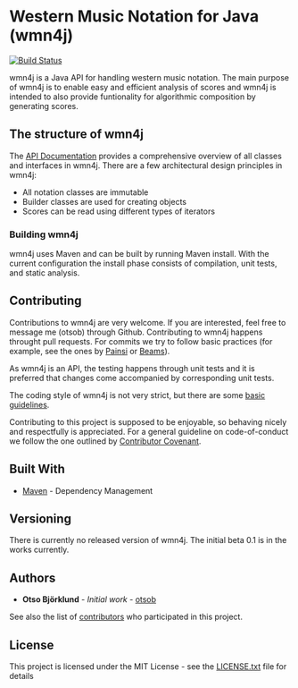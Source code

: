 # Western Music Notation for Java (wmn4j)

[![Build Status](https://travis-ci.com/otsob/wmn4j.svg?branch=master)](https://travis-ci.com/otsob/wmn4j)

wmn4j is a Java API for handling western music notation.
The main purpose of wmn4j is to enable easy and efficient analysis of scores and wmn4j is intended to also provide funtionality for algorithmic composition by generating scores.

## The structure of wmn4j

The [API Documentation](https://otsob.github.io/wmn4j) provides a comprehensive overview of all classes and interfaces in wmn4j. There are a few architectural design principles in wmn4j:
* All notation classes are immutable
* Builder classes are used for creating objects
* Scores can be read using different types of iterators

### Building wmn4j

wmn4j uses Maven and can be built by running Maven install. With the current configuration the install phase consists of compilation, unit tests, and static analysis.

## Contributing

Contributions to wmn4j are very welcome. If you are interested, feel free to message me (otsob) through Github.
Contributing to wmn4j happens throught pull requests. For commits we try to follow basic practices (for example, see the ones by [Painsi](https://gist.github.com/robertpainsi/b632364184e70900af4ab688decf6f53) or [Beams](https://chris.beams.io/posts/git-commit/)).

As wmn4j is an API, the testing happens through unit tests and it is preferred that changes come accompanied by corresponding unit tests.

The coding style of wmn4j is not very strict, but there are some [basic guidelines](CODING_CONVENTIONS.md).

Contributing to this project is supposed to be enjoyable, so behaving nicely and respectfully is appreciated. For a general guideline on code-of-conduct we follow the one outlined by [Contributor Covenant](https://www.contributor-covenant.org/version/1/4/code-of-conduct).


## Built With

* [Maven](https://maven.apache.org/) - Dependency Management


## Versioning

There is currently no released version of wmn4j. The initial beta 0.1 is in the works currently.


## Authors

* **Otso Björklund** - *Initial work* - [otsob](https://github.com/otsob)

See also the list of [contributors](https://github.com/otsob/wmn4j/graphs/contributors) who participated in this project.


## License

This project is licensed under the MIT License - see the [LICENSE.txt](LICENSE.txt) file for details
